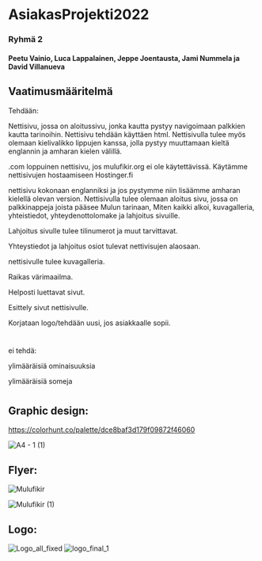 # AsiakasProjekti2022
### Ryhmä 2
#### Peetu Vainio, Luca Lappalainen, Jeppe Joentausta, Jami Nummela ja David Villanueva

## Vaatimusmääritelmä

Tehdään:

Nettisivu, jossa on aloitussivu, jonka kautta pystyy navigoimaan palkkien kautta tarinoihin. Nettisivu tehdään käyttäen html.
Nettisivulla tulee myös olemaan kielivalikko lippujen kanssa, jolla pystyy muuttamaan kieltä englannin ja amharan kielen välillä.

.com loppuinen nettisivu, jos mulufikir.org ei ole käytettävissä. 
Käytämme nettisivujen hostaamiseen Hostinger.fi

nettisivu kokonaan englanniksi ja jos pystymme niin lisäämme amharan kielellä olevan version. 
Nettisivulla tulee olemaan aloitus sivu, jossa on palkkinappeja joista pääsee Mulun tarinaan, Miten kaikki alkoi, kuvagalleria, yhteistiedot, yhteydenottolomake ja lahjoitus sivuille. 

Lahjoitus sivulle tulee tilinumerot ja muut tarvittavat.

Yhteystiedot ja lahjoitus osiot tulevat nettivisujen alaosaan.

nettisivulle tulee kuvagalleria.

Raikas värimaailma.

Helposti luettavat sivut.

Esittely sivut nettisivulle.

Korjataan logo/tehdään uusi, jos asiakkaalle sopii.
#
ei tehdä: 

ylimääräisiä ominaisuuksia

ylimääräisiä someja
#

## Graphic design:
  https://colorhunt.co/palette/dce8baf3d179f09872f46060

  ![A4 - 1 (1)](https://user-images.githubusercontent.com/113332647/199947201-3ffcc150-8836-465f-9fc7-758dba925d21.png)

## Flyer:
  ![Mulufikir](https://user-images.githubusercontent.com/113332647/199446119-74724fcd-fdb6-4014-a0fa-3aadd9eb0501.png)

  ![Mulufikir (1)](https://user-images.githubusercontent.com/113332647/199945273-d5124efe-23ab-46d4-87ea-a43c727f0428.png)

## Logo:
  ![Logo_all_fixed](https://user-images.githubusercontent.com/113332647/199944170-8d9b4e04-bcf3-446d-8717-f8c39df63e3d.png)
  ![logo_final_1](https://user-images.githubusercontent.com/113332647/199945413-7d219c3b-d576-4b0e-acf4-222acf77ff54.png)
